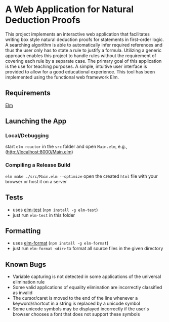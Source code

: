 # A Web Application for Natural Deduction Proofs
This project implements an interactive web application that facilitates writing box style natural deduction proofs for statements in first-order logic. A searching algorithm is able to automatically infer required references and thus the user only has to state a rule to justify a formula. Utilizing a generic approach enables this project to handle rules without the requirement of covering each rule by a separate case. The primary goal of this application is the use for teaching purposes. A simple, intuitive user interface is provided to allow for a good educational experience. This tool has been implemented using the functional web framework Elm.

## Requirements
[Elm](https://guide.elm-lang.org/install/elm.html)

## Launching the App
### Local/Debugging
start `elm reactor` in the `src` folder and open `Main.elm`, e.g., ([http://localhost:8000/Main.elm](http://localhost:8000/Main.elm))
### Compiling a Release Build
`elm make ./src/Main.elm --optimize` open the created `html` file with your browser or host it on a server

## Tests
- uses [elm-test](https://github.com/elm-explorations/test/) (`npm install -g elm-test`)
- just run `elm-test` in this folder

## Formatting
- uses [elm-format](https://github.com/avh4/elm-format) (`npm install -g elm-format`)
- just run `elm-format <dir>` to format all source files in the given directory

## Known Bugs
- Variable capturing is not detected in some applications of the universal elimination rule
- Some valid applications of equality elimination are incorrectly classified as invalid
- The cursor/caret is moved to the end of the line whenever a keyword/shortcut in a string is replaced by a unicode symbol
- Some unicode symbols may be displayed incorrectly if the user's browser chooses a font that does not support these symbols



